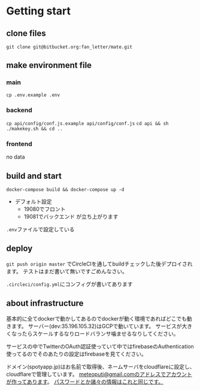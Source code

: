 # Getting start

## clone files
`git clone git@bitbucket.org:fan_letter/mate.git`

## make environment file
### main
`cp .env.example .env`

### backend
`cp api/config/conf.js.example api/config/conf.js`
`cd api && sh ./makekey.sh && cd ..`

### frontend
no data

## build and start
`docker-compose build && docker-compose up -d`

- デフォルト設定
  - 19080でフロント
  - 19081でバックエンド
が立ち上がります

`.env`ファイルで設定している

## deploy
`git push origin master`
でCircleCIを通してbuildチェックした後デプロイされます。
テストはまだ書いて無いですごめんなさい。

`.circleci/config.yml`にコンフィグが書いてあります

## about infrastructure
基本的に全てdockerで動かしてあるのでdockerが動く環境であればどこでも動きます。
サーバー(dev:35.196.105.32)はGCPで動いています。
サービスが大きくなったらスケールするなりロードバランサ噛ませるなりしてください。

サービスの中でTwitterのOAuth認証使っていて中ではfirebaseのAuthentication使ってるのでそのあたりの設定はfirebaseを見てください。

ドメイン(spotyapp.jp)はお名前で取得後、ネームサーバをcloudflareに設定し、cloudflareで管理しています。
meteoputi@gmail.comのアドレスでアカウントが作ってあります。
[パスワードとか諸々の情報はこれと同じです。](https://next-paradigm.slack.com/archives/CCHQ7NN76/p1545215906000900)
